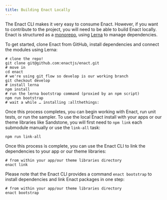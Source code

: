 ```yaml
---
title: Building Enact Locally
---
```


The Enact CLI makes it very easy to consume Enact.  However, if you want to contribute to the project,
you will need to be able to build Enact locally.  Enact is structured as a [monorepo](https://danluu.com/monorepo/), using [Lerna](https://github.com/lerna/lerna) to manage dependencies.

To get started, clone Enact from GitHub, install dependencies and connect the modules using Lerna:

```shell
# clone the repo!
git clone git@github.com:enactjs/enact.git
# move in
cd enact
# we're using git flow so develop is our working branch
git checkout develop
# install lerna
npm install
# run the lerna bootstrap command (proxied by an npm script)
npm run bootstrap
# wait a while … installing :allthethings:
```

Once this process completes, you can begin working with Enact, run unit tests, or run the sampler. To use the local Enact install with your apps or our theme libraries like Sandstone, you will first need to `npm link` each submodule manually or use the `link-all` task:

```shell
npm run link-all
```

Once this process is complete, you can use the Enact CLI to link the dependencies to your app or our theme libraries:

```shell
# from within your app/our theme libraries directory
enact link
```

Please note that the Enact CLI provides a command `enact bootstrap` to install dependencies and link Enact packages in one step:

```shell
# from within your app/our theme libraries directory
enact bootstrap
```
